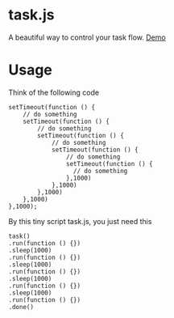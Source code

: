 task.js
=======
A beautiful way to control your task flow. [Demo](http://michalliu.github.com/task.js/)

Usage
=====
Think of the following code

    setTimeout(function () {
        // do something
        setTimeout(function () {
            // do something
            setTimeout(function () {
                // do something
                setTimeout(function () {
                    // do something
                    setTimeout(function () {
                      // do something
                    },1000)
                },1000)
            },1000)
        },1000)
    },1000);

By this tiny script task.js, you just need this

    task()
    .run(function () {})
    .sleep(1000)
    .run(function () {})
    .sleep(1000)
    .run(function () {})
    .sleep(1000)
    .run(function () {})
    .sleep(1000)
    .run(function () {})
    .done()
